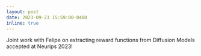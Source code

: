 ```yaml
---
layout: post
date: 2023-09-23 15:59:00-0400
inline: true
---
```


Joint work with Felipe on extracting reward functions from Diffusion Models accepted at Neurips 2023!